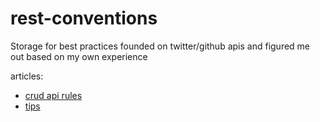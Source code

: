 # rest-conventions

Storage for best practices founded on twitter/github apis and figured me out based on my own experience

articles:

* [crud api rules](https://github.com/IgorPerikov/rest-conventions/blob/master/crud.md)
* [tips](https://github.com/IgorPerikov/rest-conventions/blob/master/tips.md)
